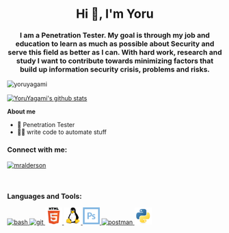 <h1 align="center">Hi 🤖, I'm Yoru</h1>
<h3 align="center">I am a Penetration Tester. My goal is through my job and education to learn as much as possible about Security and serve this field as better as I can. With hard work, research and study I want to contribute towards minimizing factors that build up information security crisis, problems and risks.</h3>

<p align="left"> <img src="https://komarev.com/ghpvc/?username=yoruyagami&label=Profile%20views&color=0e75b6&style=flat" alt="yoruyagami" /> </p>
<a href="https://github.com/YoruYagami"><img align="center" src="https://github-readme-stats.vercel.app/api?username=YoruYagami&show_icons=true&theme=tokyonight&hide_border=true" alt="YoruYagami's github stats" /></a>


**About me**
 - 💼 Penetration Tester
 - 👨‍💻 write code to automate stuff

<h3 align="left">Connect with me:</h3>
<p align="left">
<a href="https://linkedin.com/in/mralderson" target="blank"><img align="center" src="https://raw.githubusercontent.com/rahuldkjain/github-profile-readme-generator/master/src/images/icons/Social/linked-in-alt.svg" alt="mralderson" height="30" width="40" /></a>
</p>

<br>

<h3 align="left">Languages and Tools:</h3>
<p align="left"> <a href="https://www.gnu.org/software/bash/" target="_blank" rel="noreferrer"> <img src="https://www.vectorlogo.zone/logos/gnu_bash/gnu_bash-icon.svg" alt="bash" width="40" height="40"/> </a> <a href="https://git-scm.com/" target="_blank" rel="noreferrer"> <img src="https://www.vectorlogo.zone/logos/git-scm/git-scm-icon.svg" alt="git" width="40" height="40"/> </a> <a href="https://www.w3.org/html/" target="_blank" rel="noreferrer"> <img src="https://raw.githubusercontent.com/devicons/devicon/master/icons/html5/html5-original-wordmark.svg" alt="html5" width="40" height="40"/> </a> <a href="https://www.linux.org/" target="_blank" rel="noreferrer"> <img src="https://raw.githubusercontent.com/devicons/devicon/master/icons/linux/linux-original.svg" alt="linux" width="40" height="40"/> </a> <a href="https://www.photoshop.com/en" target="_blank" rel="noreferrer"> <img src="https://raw.githubusercontent.com/devicons/devicon/master/icons/photoshop/photoshop-line.svg" alt="photoshop" width="40" height="40"/> </a> <a href="https://postman.com" target="_blank" rel="noreferrer"> <img src="https://www.vectorlogo.zone/logos/getpostman/getpostman-icon.svg" alt="postman" width="40" height="40"/> </a> <a href="https://www.python.org" target="_blank" rel="noreferrer"> <img src="https://raw.githubusercontent.com/devicons/devicon/master/icons/python/python-original.svg" alt="python" width="40" height="40"/> </a> </p>

<br>
